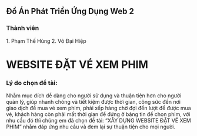 <h2>Đồ Án Phát Triển Ứng Dụng Web 2</h2> 

<h3>Thành viên</h3> 
1. Phạm Thế Hùng 
<space></space>
2. Võ Đại Hiệp

<h1>WEBSITE ĐẶT VÉ XEM PHIM </h1>

<h3>Lý do chọn đề tài: </h3> 
Nhằm mục đích dễ dàng cho người sử dụng và thuận tiện hơn cho người quản lý, giúp nhanh chóng và tiết kiệm được thời gian, công sức đến nơi giao dịch để mua vé xem phim, phải xếp hàng chờ đợi đến lượt để được mua vé, khách hàng còn phải mất thời gian để đứng ở bảng tin để chọn phim, với nhu cầu đó thì chúng em đã chọn đề tài: “XÂY DỰNG WEBSITE ĐẶT VÉ XEM PHIM” nhằm đáp ứng nhu cầu và đem lại sự thuận tiện cho mọi người.
